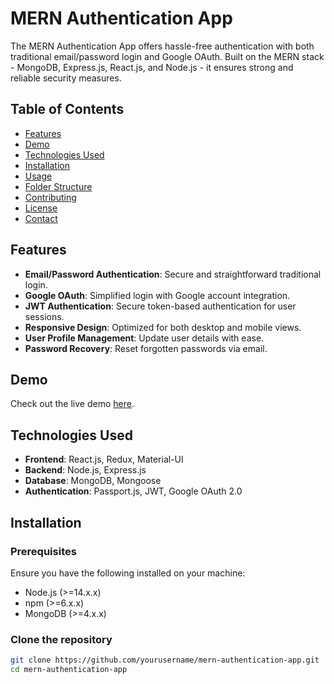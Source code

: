 # MERN Authentication App

The MERN Authentication App offers hassle-free authentication with both traditional email/password login and Google OAuth. Built on the MERN stack - MongoDB, Express.js, React.js, and Node.js - it ensures strong and reliable security measures.

## Table of Contents

- [Features](#features)
- [Demo](#demo)
- [Technologies Used](#technologies-used)
- [Installation](#installation)
- [Usage](#usage)
- [Folder Structure](#folder-structure)
- [Contributing](#contributing)
- [License](#license)
- [Contact](#contact)

## Features

- **Email/Password Authentication**: Secure and straightforward traditional login.
- **Google OAuth**: Simplified login with Google account integration.
- **JWT Authentication**: Secure token-based authentication for user sessions.
- **Responsive Design**: Optimized for both desktop and mobile views.
- **User Profile Management**: Update user details with ease.
- **Password Recovery**: Reset forgotten passwords via email.

## Demo

Check out the live demo [here](#).

## Technologies Used

- **Frontend**: React.js, Redux, Material-UI
- **Backend**: Node.js, Express.js
- **Database**: MongoDB, Mongoose
- **Authentication**: Passport.js, JWT, Google OAuth 2.0

## Installation

### Prerequisites

Ensure you have the following installed on your machine:

- Node.js (>=14.x.x)
- npm (>=6.x.x)
- MongoDB (>=4.x.x)

### Clone the repository

```bash
git clone https://github.com/yourusername/mern-authentication-app.git
cd mern-authentication-app
